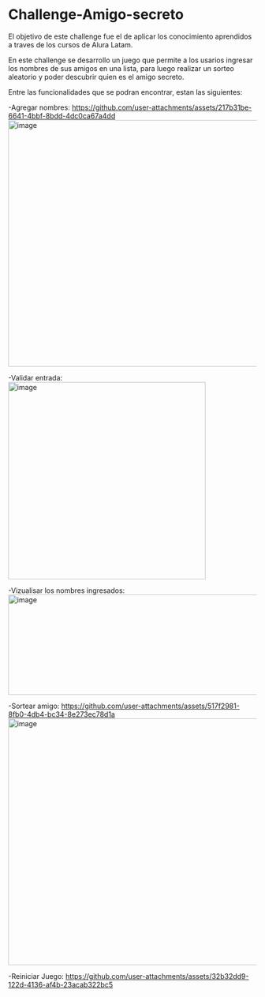 # Challenge-Amigo-secreto

El objetivo de este challenge fue el de aplicar los conocimiento aprendidos a traves de los cursos de Alura Latam.

En este challenge se desarrollo un juego que permite a los usarios ingresar los nombres de sus amigos en una lista, para luego realizar un sorteo aleatorio y poder descubrir quien es el amigo secreto.

Entre las funcionalidades que se podran encontrar, estan las siguientes:

-Agregar nombres:
https://github.com/user-attachments/assets/217b31be-6641-4bbf-8bdd-4dc0ca67a4dd
<img width="1917" height="500" alt="image" src="https://github.com/user-attachments/assets/8a57f594-1f34-4990-a883-0fa59fb5e0e2" />


-Validar entrada:
<img width="400" height="400" alt="image" src="https://github.com/user-attachments/assets/2810ab69-ba3e-4813-b6ae-f367c8d05a59" />


-Vizualisar los nombres ingresados:
<img width="568" height="203" alt="image" src="https://github.com/user-attachments/assets/3c750c77-f252-4d11-a6b1-34de955972af" />


-Sortear amigo:
https://github.com/user-attachments/assets/517f2981-8fb0-4db4-bc34-8e273ec78d1a
<img width="1919" height="500" alt="image" src="https://github.com/user-attachments/assets/8cbea71f-1ca9-4ffa-b4f4-ba338dee1f79" />


-Reiniciar Juego:
https://github.com/user-attachments/assets/32b32dd9-122d-4136-af4b-23acab322bc5







